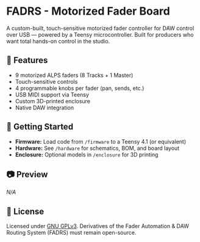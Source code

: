 # FADRS - Motorized Fader Board

A custom-built, touch-sensitive motorized fader controller for DAW control over USB — powered by a Teensy microcontroller. Built for producers who want total hands-on control in the studio.

## 🔧 Features
- 9 motorized ALPS faders (8 Tracks + 1 Master)
- Touch-sensitive controls
- 4 programmable knobs per fader (pan, sends, etc.)
- USB MIDI support via Teensy
- Custom 3D-printed enclosure
- Native DAW integration

## 🚀 Getting Started
- **Firmware:** Load code from `/firmware` to a Teensy 4.1 (or equivalent)
- **Hardware:** See `/hardware` for schematics, BOM, and board layout
- **Enclosure:** Optional models in `/enclosure` for 3D printing

## 📷 Preview
*N/A*


## 📜 License
Licensed under [GNU GPLv3](LICENSE). Derivatives of the Fader Automation & DAW Routing System (FADRS) must remain open-source.
